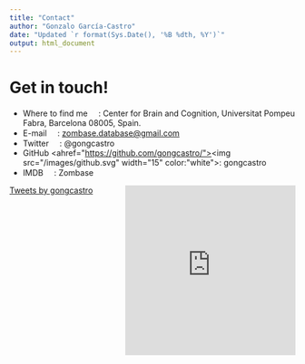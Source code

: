 ```yaml
---
title: "Contact"
author: "Gonzalo García-Castro"
date: "Updated `r format(Sys.Date(), '%B %dth, %Y')`"
output: html_document
---
```


# Get in touch!


* Where to find me <a href="https://www.google.es/maps/place/UPF/@41.3896612,2.1893233,18z/data=!4m12!1m6!3m5!1s0x12a4a33ccd94d689:0xd685c271005de93c!2sCenter+for+Brain+%26+Cognition,+UPF!8m2!3d41.4035622!4d2.1944031!3m4!1s0x12a4a304cf89c015:0xfc36a1aa65cd41ee!8m2!3d41.3898056!4d2.1909859"><img src="/images/map.svg" width="15"></a>: Center for Brain and Cognition, Universitat Pompeu Fabra, Barcelona 08005, Spain.
* E-mail <a href="mailto:zombase.database@upf.edu?"><img src="/images/envelope.svg" width="15"></a>: [zombase.database@gmail.com](mailto:zombase.database@upf.edu?)
* Twitter <a href="https://twitter.com/gongcastro"><img src="/images/twitter.svg" width="15"></a>: @gongcastro
* GitHub <ahref="https://github.com/gongcastro/"><img src="/images/github.svg" width="15" color:"white"></a>: gongcastro
* IMDB <a href="https://www.imdb.com/user/ur114211961/?ref_=login"><img src="/images/imdb.svg" width="15"></a>: Zombase

<div>
<iframe src="https://www.google.com/maps/embed?pb=!1m18!1m12!1m3!1d748.3233787122103!2d2.1899179884620334!3d41.389431708441826!2m3!1f0!2f0!3f0!3m2!1i1024!2i768!4f13.1!3m3!1m2!1s0x12a4a31acb13f157%3A0x375d277935ed5c7b!2sUniversitat%20Pompeu%20Fabra%20Campus%20de%20la%20Ciutadella!5e0!3m2!1sen!2ses!4v1583052765859!5m2!1sen!2ses" width="300" height="300" frameborder="0" style="border:0; float:right;" allowfullscreen=""></iframe>
<a class="twitter-timeline" data-width="300" data-height="500" data-theme="dark" href="https://twitter.com/gongcastro?ref_src=twsrc%5Etfw">Tweets by gongcastro</a> <script async src="https://platform.twitter.com/widgets.js" charset="utf-8" style:"float:right"></script>




